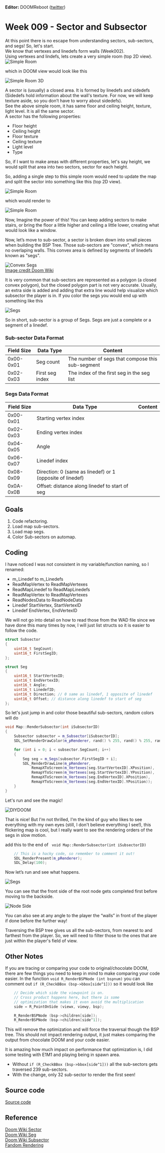 __Editor:__ DOOMReboot ([twitter](https://twitter.com/DOOMReboot))  
# Week 009 - Sector and Subsector  
At this point there is no escape from understanding sectors, sub-sectors, and segs! So, let's start.  
We know that vertexes and linedefs form walls (Week002).  
Using vertexes and lindefs, lets create a very simple room (top 2D view).   
![Simple Room](../img/singleroom_2d.png)  

which in DOOM view would look like this    

![Simple Room 3D](../img/singleroom.png)  

A sector is (usually) a closed area. It is formed by linedefs and sidedefs (Sidedefs hold information about the wall's texture. For now, we will keep texture aside, so you don’t have to worry about sidedefs).  
See the above simple room, it has same floor and ceiling height, texture, light level. It is all the same sector.    
A sector has the following properties:   
* Floor height  
* Ceiling height  
* Floor texture  
* Ceiling texture  
* Light level  
* Type  

So, if I want to make areas with different properties, let's say height, we would split that area into two sectors, sector for each height.  

So, adding a single step to this simple room would need to update the map and split the sector into something like this (top 2D view).  

![Simple Room](../img/singlestep.png)  

which would render to  

![Simple Room](../img/singlestep_2d.png)  

Now, Imagine the power of this! You can keep adding sectors to make stairs, or bring the floor a little higher and ceiling a little lower, creating what would look like a window.  

Now, let’s move to sub-sector, a sector is broken down into small pieces when building the BSP Tree. Those sub-sectors are "convex", which means no overlaping walls. This convex area is defined by segments of linedefs known as "segs".    

![Convex Segs](../img/subsectors.png)  
[Image credit Doom Wiki](https://doom.fandom.com/wiki/Subsectori)

It is very common that sub-sectors are represented as a polygon (a closed convex polygon), but the closed polygon part is not very accurate. Usually, an extra side is added and adding that extra line would help visualize which subsector the player is in. If you color the segs you would end up with something like this  

![Segs](../img/segs.png)   

So in short, sub-sector is a group of Segs. Segs are just a complete or a segment of a linedef.   

### Sub-sector Data Format  
| Field Size | Data Type        | Content                                           |  
|------------|------------------|---------------------------------------------------|  
| 0x00-0x01  | Seg count        | The number of segs that compose this sub-segment  |  
| 0x02-0x03  | First seg index  | The index of the first seg in the seg list        |  

### Segs Data Format
| Field Size | Data Type                                                  | Content                                 |  
|------------|------------------------------------------------------------|-----------------------------------------|  
| 0x00-0x01  | Starting vertex index                                      |                                         |  
| 0x02-0x03  | Ending vertex index                                        |                                         |  
| 0x04-0x05  | Angle                                                      |                                         |  
| 0x06-0x07  | Linedef index                                              |                                         |  
| 0x08-0x09  | Direction: 0 (same as linedef) or 1 (opposite of linedef)  |                                         |  
| 0x0A-0x0B  | Offset: distance along linedef to start of seg             |                                         |  

## Goals  
1. Code refactoring.  
2. Load map sub-sectors.  
3. Load map segs.  
4. Color Sub-sectors on automap.  

## Coding
I have noticed I was not consistent in my variable/function naming, so I renamed:  
* m_Linedef to m_Linedefs  
* ReadMapVertex to ReadMapVertexes  
* ReadMapLinedef to ReadMapLinedefs  
* ReadMapVertex to ReadMapVertexes  
* ReadNodesData to ReadNodeData  
* Linedef StartVertex, StartVertexID  
* Linedef EndVertex, EndVertexID  

We will not go into detail on how to read those from the WAD file since we have done this many times by now, I will just list structs so it is easier to follow the code.  

``` cpp
struct Subsector
{
    uint16_t SegCount;
    uint16_t FirstSegID;
};

struct Seg
{
    uint16_t StartVertexID;
    uint16_t EndVertexID;
    uint16_t Angle;
    uint16_t LinedefID;
    uint16_t Direction; // 0 same as linedef, 1 opposite of linedef
    uint16_t Offset; // distance along linedef to start of seg
};
```

So let's just jump in and color those beautiful sub-sectors, random colors will do  

```cpp
void Map::RenderSubsector(int iSubsectorID)
{
    Subsector subsector = m_Subsector[iSubsectorID];
    SDL_SetRenderDrawColor(m_pRenderer, rand() % 255, rand() % 255, rand() % 255, SDL_ALPHA_OPAQUE);

    for (int i = 0; i < subsector.SegCount; i++)
    {
        Seg seg = m_Segs[subsector.FirstSegID + i];
        SDL_RenderDrawLine(m_pRenderer,
            RemapXToScreen(m_Vertexes[seg.StartVertexID].XPosition),
            RemapYToScreen(m_Vertexes[seg.StartVertexID].YPosition),
            RemapXToScreen(m_Vertexes[seg.EndVertexID].XPosition),
            RemapYToScreen(m_Vertexes[seg.EndVertexID].YPosition));
    }
}
```

Let's run and see the magic!  

![DIYDOOM](../img/diydoom.gif)

That is nice! But I'm not thrilled, I'm the kind of guy who likes to see everything with my own eyes (still, I don't believe everything I see!), this flickering map is cool, but I really want to see the rendering orders of the segs in slow motion.  

add this to the end of ``` void Map::RenderSubsector(int iSubsectorID)```  

``` cpp
    // This is a hacky code, so remember to comment it out!
    SDL_RenderPresent(m_pRenderer); 
    SDL_Delay(100);
```

Now let’s run and see what happens. 

![Segs](../img/subsectorsslog.gif)  

You can see that the front side of the root node gets completed first before moving to the backside.  

![Node Side](../img/node.png)   
  
You can also see at any angle to the player the “walls” in front of the player if done before the further way!  

Traversing the BSP tree gives us all the sub-sectors, from nearest to and farthest from the player. So, we will need to filter those to the ones that are just within the player's field of view.  

## Other Notes
If you are tracing or comparing your code to original/chocolate DOOM, there are few things you need to keep in mind to make comparing your code easier. In the function ``` void R_RenderBSPNode (int bspnum) ``` you can comment out ``` if (R_CheckBBox (bsp->bbox[side^1])) ``` so it would look like  

``` cpp
    // Decide which side the viewpoint is on.
    // Cross product happens here, but there is some
    // optimization that makes it even avoid the multiplication
    side = R_PointOnSide (viewx, viewy, bsp);  

    R_RenderBSPNode (bsp->children[side]); 
    R_RenderBSPNode (bsp->children[side^1]);
```

This will remove the optimization and will force the traversal though the BSP tree. This should not impact rendering output, it just makes comparing the output from chocolate DOOM and your code easier.  

It is amazing how much impact on performance that optimization is, I did some testing with E1M1 and playing being in spawn area.  
 * Without ``` if (R_CheckBBox (bsp->bbox[side^1])) ``` all the sub-sectors gets traversed 239 sub-sectors.  
 * With the change, only 32 sub-sector to render the first seen!

## Source code
[Source code](../src)  

## Reference
[Doom Wiki Sector](https://doomwiki.org/wiki/Sector)  
[Doom Wiki Seg](https://doomwiki.org/wiki/Seg)  
[Doom Wiki Subsector](https://doomwiki.org/wiki/Subsector)  
[Fandom Rendering](https://doom.fandom.com/wiki/Doom_rendering_engine)  

